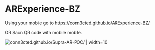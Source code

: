 # ARExperience-BZ
Using your mobile go to https://conn3cted.github.io/ARExperience-BZ/

OR 
Sacn QR code with mobile mobile. 

![conn3cted.github.io/Supra-AR-POC/ | width=10](https://conn3cted.github.io/Supra-AR-POC/Supra-AR-POC.png "conn3cted.github.io/ARExperience-BZ/")
